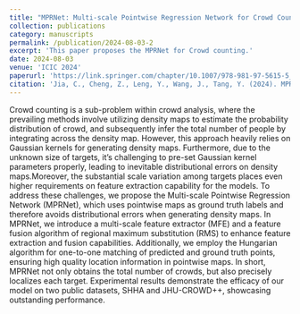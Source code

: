 ```yaml
---
title: "MPRNet: Multi-scale Pointwise Regression Network for Crowd Counting and Localization"
collection: publications
category: manuscripts
permalink: /publication/2024-08-03-2
excerpt: 'This paper proposes the MPRNet for Crowd counting.'
date: 2024-08-03
venue: 'ICIC 2024'
paperurl: 'https://link.springer.com/chapter/10.1007/978-981-97-5615-5_15'
citation: 'Jia, C., Cheng, Z., Leng, Y., Wang, J., Tang, Y. (2024). MPRNet: Multi-scale Pointwise Regression Network for Crowd Counting and Localization. In: Huang, DS., Pan, Y., Guo, J. (eds) Advanced Intelligent Computing Technology and Applications. ICIC 2024. Lecture Notes in Computer Science, vol 14873. Springer, Singapore. https://doi.org/10.1007/978-981-97-5615-5_15'
---
```


Crowd counting is a sub-problem within crowd analysis, where the prevailing methods involve utilizing density maps to estimate the probability distribution of crowd, and subsequently infer the total number of people by integrating across the density map. However, this approach heavily relies on Gaussian kernels for generating density maps. Furthermore, due to the unknown size of targets, it’s challenging to pre-set Gaussian kernel parameters properly, leading to inevitable distributional errors on density maps.Moreover, the substantial scale variation among targets places even higher requirements on feature extraction capability for the models. To address these challenges, we propose the Multi-scale Pointwise Regression Network (MPRNet), which uses pointwise maps as ground truth labels and therefore avoids distributional errors when generating density maps. In MPRNet, we introduce a multi-scale feature extractor (MFE) and a feature fusion algorithm of regional maximum substitution (RMS) to enhance feature extraction and fusion capabilities. Additionally, we employ the Hungarian algorithm for one-to-one matching of predicted and ground truth points, ensuring high quality location information in pointwise maps. In short, MPRNet not only obtains the total number of crowds, but also precisely localizes each target. Experimental results demonstrate the efficacy of our model on two public datasets, SHHA and JHU-CROWD++, showcasing outstanding performance.